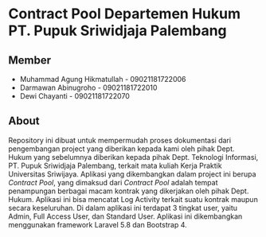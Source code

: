 # Contract Pool Departemen Hukum PT. Pupuk Sriwidjaja Palembang

## Member

* Muhammad Agung Hikmatullah - 09021181722006
* Darmawan Abinugroho - 09021181722010
* Dewi Chayanti - 09021181722070

## About

Repository ini dibuat untuk mempermudah proses dokumentasi dari pengembangan project yang diberikan kepada kami oleh pihak Dept. Hukum yang sebelumnya diberikan kepada pihak Dept. Teknologi Informasi, PT. Pupuk Sriwidjaja Palembang, terkait mata kuliah Kerja Praktik Universitas Sriwijaya. Aplikasi yang dikembangkan dalam project ini berupa *Contract Pool*, yang dimaksud dari *Contract Pool* adalah tempat penampungan berbagai macam kontrak yang dikerjakan oleh pihak Dept. Hukum. Aplikasi ini bisa mencatat Log Activity terkait suatu kontrak maupun secara keseluruhan. Di dalam aplikasi ini terdapat 3 tingkat user, yaitu Admin, Full Access User, dan Standard User. Aplikasi ini dikembangkan menggunakan framework Laravel 5.8 dan Bootstrap 4.
